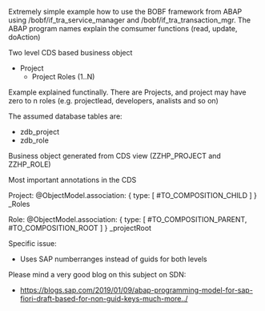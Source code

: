 Extremely simple example how to use the BOBF framework from ABAP using /bobf/if_tra_service_manager and /bobf/if_tra_transaction_mgr.
The ABAP program names explain the comsumer functions (read, update, doAction)

Two level CDS based business object 
- Project
  - Project Roles (1..N)

Example explained functinally. There are Projects, and project may have zero to n roles (e.g. projectlead, developers, analists and so on)

The assumed database tables are:
- zdb_project
- zdb_role 

Business object generated from CDS view (ZZHP_PROJECT and ZZHP_ROLE)

Most important annotations in the CDS

  Project: 
    @ObjectModel.association: {
      type: [ #TO_COMPOSITION_CHILD ]
    } 
    _Roles 

  Role: 
    @ObjectModel.association: {
          type: [ #TO_COMPOSITION_PARENT, #TO_COMPOSITION_ROOT ]
    }
    _projectRoot 

Specific issue:
- Uses SAP numberranges instead of guids for both levels   

Please mind a very good blog on this subject on SDN: 
- https://blogs.sap.com/2019/01/09/abap-programming-model-for-sap-fiori-draft-based-for-non-guid-keys-much-more../